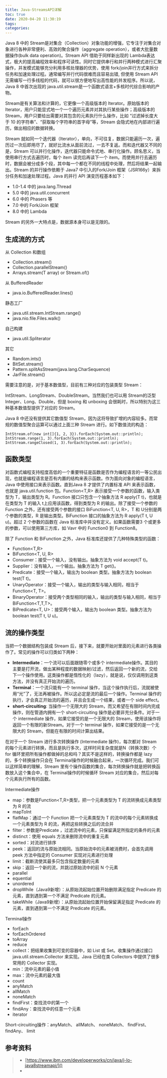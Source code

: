 ```yaml
---
title: Java-StreamsAPI详解
toc: true
date: 2020-04-20 11:30:19
tags:
categories:
---
```


Java 8 中的 Stream是对集合（Collection）对象功能的增强，它专注于对集合对象进行各种非常便利、高效的聚合操作（aggregate operation），或者大批量数据操作(bulk data operation)。Stream API 借助于同样新出现的 Lambda表达式，极大的提高编程效率和程序可读性。同时它提供串行和并行两种模式进行汇聚操作，并发模式能够充分利用多核处理器的优势，使用 fork/join并行方式来拆分任务和加速处理过程。通常编写并行代码很难而且容易出错, 但使用 Stream API无需编写一行多线程的代码，就可以很方便地写出高性能的并发程序。所以说，Java 8 中首次出现的 java.util.stream是一个函数式语言+多核时代综合影响的产物。

Stream是有关算法和计算的，它更像一个高级版本的 Iterator。原始版本的Iterator，用户只能显式地一个一个遍历元素并对其执行某些操作；高级版本的 Stream，用户只要给出需要对其包含的元素执行什么操作，比如 “过滤掉长度大于 10 的字符串”、“获取每个字符串的首字母”等，Stream 会隐式地在内部进行遍历，做出相应的数据转换。

Stream 就如同一个迭代器（Iterator），单向，不可往复，数据只能遍历一次，遍历过一次后即用尽了，就好比流水从面前流过，一去不复返。而和迭代器又不同的是，Stream 可以并行化操作，迭代器只能命令式地、串行化操作。顾名思义，当使用串行方式去遍历时，每个 item 读完后再读下一个                 item。而使用并行去遍历时，数据会被分成多个段，其中每一个都在不同的线程中处理，然后将结果一起输出。Stream 的并行操作依赖于 Java7 中引入的Fork/Join 框架（JSR166y）来拆分任务和加速处理过程。Java 的并行 API 演变历程基本如下：

- 1.0-1.4 中的 java.lang.Thread
- 5.0 中的 java.util.concurrent
- 6.0 中的 Phasers 等
- 7.0 中的 Fork/Join 框架
- 8.0 中的 Lambda

Stream 的另外一大特点是，数据源本身可以是无限的。

## 生成流的方式
从 Collection 和数组
-  Collection.stream()
-  Collection.parallelStream()
-  Arrays.stream(T array) or Stream.of()

从 BufferedReader
- java.io.BufferedReader.lines()

静态工厂
- java.util.stream.IntStream.range()
- java.nio.file.Files.walk()

自己构建
-  java.util.Spliterator

其它
-  Random.ints()
-  BitSet.stream()
-  Pattern.splitAsStream(java.lang.CharSequence)
-  JarFile.stream()

需要注意的是，对于基本数值型，目前有三种对应的包装类型 Stream：

IntStream、LongStream、DoubleStream。当然我们也可以用 Stream的泛型Integer、Long、Double，但是 boxing 和 unboxing 会很耗时，所以特别为这三种基本数值型提供了对应的 Stream。

Java 8 中还没有提供其它数值型 Stream，因为这将导致扩增的内容较多。而常规的数值型聚合运算可以通过上面三种 Stream 进行。如下数值流的构造：
```
IntStream.of(new int[]{1, 2, 3}).forEach(System.out::println);
IntStream.range(1, 3).forEach(System.out::println);
IntStream.rangeClosed(1, 3).forEach(System.out::println);
```

## 函数类型
对函数式编程支持程度高低的一个重要特征是函数是否作为编程语言的一等公民出现，也就是编程语言是否有内置的结构来表示函数。作为面向对象的编程语言，Java 中使用接口来表示函数。直到Java 8 才提供了内置标准 API 来表示函数，也就是 java.util.function 包。Function<T,R> 表示接受一个参数的函数，输入类型为 T，输出类型为 R。Function 接口只包含一个抽象方法 R apply(T t)，也就是在类型为 T 的输入 t上应用该函数，得到类型为 R 的输出。除了接受一个参数的 Function 之外，还有接受两个参数的接口 BiFunction<T, U, R>，T 和 U分别是两个参数的类型，R 是输出类型。BiFunction 接口的抽象方法为 R apply(T t, U u)。超过 2 个参数的函数在 Java 标准库中并没有定义。如果函数需要3 个或更多的参数，可以使用第三方库，如 Vavr 中的 Function0 到 Function8。

除了 Function 和 BiFunction 之外，Java 标准库还提供了几种特殊类型的函数：

- Function<T,R> 
- BiFunction<T, U, R>
- Consumer<T>：接受一个输入，没有输出。抽象方法为 void accept(T t)。
- Supplier<T>：没有输入，一个输出。抽象方法为 T get()。
- Predicate<T>：接受一个输入，输出为 boolean 类型。抽象方法为 boolean test(T t)。
- UnaryOperator<T>：接受一个输入，输出的类型与输入相同，相当于 Function<T, T>。
- BinaryOperator<T>：接受两个类型相同的输入，输出的类型与输入相同，相当于 BiFunction<T,T,T>。
- BiPredicate<T, U>：接受两个输入，输出为 boolean 类型。抽象方法为 boolean test(T t, U u)。

## 流的操作类型
当把一个数据结构包装成 Stream 后，接下来，就要开始对里面的元素进行各类操作了。常见的操作可以归类如下两种：
- **Intermediate**：一个流可以后面跟随零个或多个 intermediate操作。其目的主要是打开流，做出某种程度的数据映射/过滤，然后返回一个新的流，交给下一个操作使用。这类操作都是惰性化的（lazy），就是说，仅仅调用到这类方法，并没有真正开始流的遍历。
- **Terminal**：一个流只能有一个 terminal 操作，当这个操作执行后，流就被使用“光”了，无法再被操作。所以这必定是流的最后一个操作。Terminal 操作的执行，才会真正开始流的遍历，并且会生成一个结果，或者一个 side effect。
- **short-circuiting**:  当操作一个无限大的 Stream，而又希望在有限时间内完成操作，则在管道内拥有一个 short-circuiting 操作是必要非充分条件。对于一个 intermediate 操作，如果它接受的是一个无限大的 Stream，使用该操作将返回一个有限的新Stream。对于一个 terminal 操作，如果它接受的是一个无限大的 Stream，但能在有限的时间计算出结果。

在对于一个 Stream 进行多次转换操作 (Intermediate 操作)，每次都对 Stream 的每个元素进行转换，而且是执行多次，这样时间复杂度就是N（转换次数）个 for 循环里把所有操作都做掉的总和吗？其实不是这样的，转换操作都是 lazy 的，多个转换操作只会在 Terminal操作的时候融合起来，一次循环完成。我们可以这样简单的理解，Stream 里有个操作函数的集合，每次转换操作就是把转换函数放入这个集合中，在 Terminal操作的时候循环 Stream 对应的集合，然后对每个元素执行所有的函数。

Intermediate操作
- map：参数是Function<T,R>类型，把一个元素类型为 T 的流转换成元素类型为 R 的流
- mapToInt
- flatMap：通过一个 Function 把一个元素类型为 T 的流中的每个元素转换成一个元素类型为 R 的流，再把这些转换之后的流合并
- filter：参数是Predicate ，过滤流中的元素，只保留满足所指定的条件的元素
- distinct：使用 equals 方法来删除流中的重复元素
- sorted：对流进行排序
- peek：返回的流与原始流相同。当原始流中的元素被消费时，会首先调用 peek 方法中指定的 Consumer 实现对元素进行处理
- limit：截断流使其最多只包含指定数量的元素
- skip：返回一个新的流，并跳过原始流中的前 N 个元素
- parallel
- equential
- unordered
- dropWhile（Java9新增）：从原始流起始位置开始删除满足指定 Predicate 的元素，直到遇到第一个不满足 Predicate 的元素。
- takeWhile（Java9新增）：从原始流起始位置开始保留满足指定 Predicate 的元素，直到遇到第一个不满足 Predicate 的元素。

Terminal操作
- forEach
- forEachOrdered
- toArray
- reduce
- collect：把结果收集到可变的容器中，如 List 或 Set。收集操作通过接口java.util.stream.Collector 来实现。Java 已经在类 Collectors 中提供了很多常用的 Collector 实现。
- min：流中元素的最小值
- max：流中元素的最大值
- count
- anyMatch
- allMatch
- noneMatch
- findFirst：查找流中的第一个
- findAny：查找流中的任意一个元素
- iterator

Short-circuiting操作：anyMatch、 allMatch、 noneMatch、 findFirst、 findAny、 limit

## 参考资料
> - [https://www.ibm.com/developerworks/cn/java/j-lo-java8streamapi/]()
> - []()

